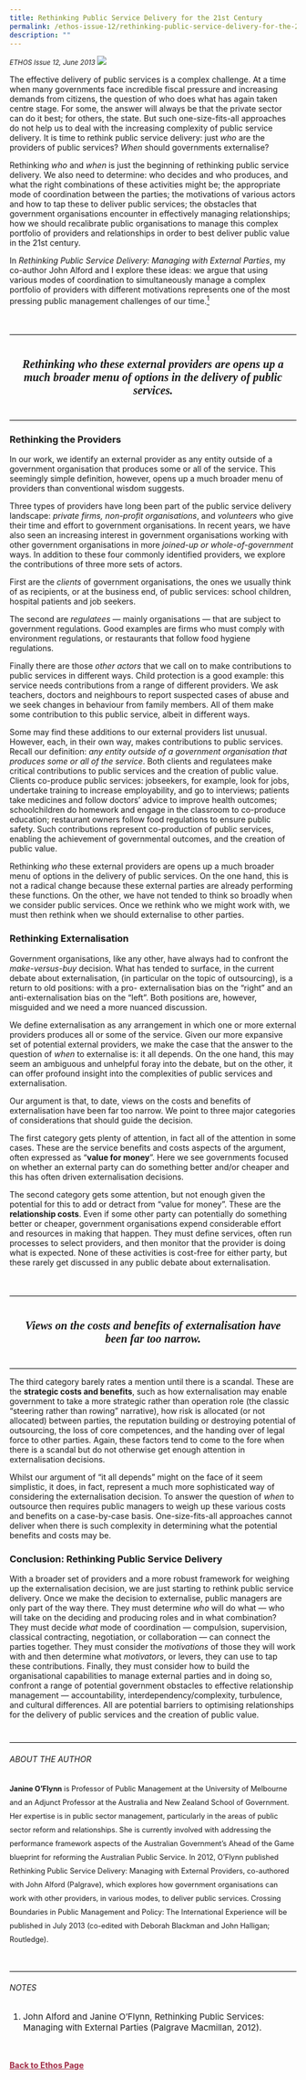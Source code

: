 ```yaml
---
title: Rethinking Public Service Delivery for the 21st Century
permalink: /ethos-issue-12/rethinking-public-service-delivery-for-the-21st-century/
description: ""
---
```

<style>

.back a
{
	color: #9f2943;
	font-weight: bold;
}

#banner img
{
	width:100%;
}
	
.author
{
border-bottom: 1px solid black;
margin-top:40px;
padding-bottom:30px;
border-top: 1px solid black;	

}

.author p {
	font-size: 0.9em;
	line-height:24px !important;
	}	

.break
{
   border-top: 1px solid  black;
   border-bottom: 1px solid black;
	 padding:20px;
	text-align:center;
	margin-top:50px;
}
	
.break1
{
font-family: Georgia;
	font-size:20px;
	font-style: italic;
	font-weight: bold;
}

.boxheader {
	color: white !important;
	}	

.containerbox {
	background-color: #eceedb;
	border-radius: 10px;
	padding: 5%;
	margin-top: 5%;
	
	}	

li {
	font-size: 15px !important;
	
	}	

</style>

<em><small>ETHOS Issue 12, June 2013</small></em>
<img src="/images/Landing_Banner_Images/banner_opinion.jpg">


<p>The effective delivery of public services is a complex challenge. At a time when many governments face incredible fiscal pressure and increasing demands from citizens, the question of who does what has again taken centre stage. For some, the answer will always be that the private sector can do it best; for others, the state. But such one-size-fits-all approaches do not help us to deal with the increasing complexity of public service delivery. It is time to rethink public service delivery: just <em>who</em> are the providers of public services? <em>When</em> should governments externalise? </p>

<p>Rethinking <em>who</em> and <em>when</em> is just the beginning of rethinking public service delivery. We also need to determine: who decides and who produces, and what the right combinations of these activities might be; the appropriate mode of coordination between the parties; the motivations of various actors and how to tap these to deliver public services; the obstacles that government organisations encounter in effectively managing relationships; how we should recalibrate public organisations to manage this complex portfolio of providers and relationships in order to best deliver public value in the 21st century.</p>

<p>In <em>Rethinking Public Service Delivery: Managing with External Parties</em>, my co-author John Alford and I explore these ideas: we argue that using various modes of coordination to simultaneously manage a complex portfolio of providers with different motivations represents one of the most pressing public management challenges of our time.<a href="#notes"><sup class="#notes">1</sup></a></p>

<div class="break">

<p class="break1">
Rethinking <strong>who</strong> these external providers are opens up a much broader menu of options in the delivery of public services.
</p>

</div>

<h3>Rethinking the Providers</h3>

<p>In our work, we identify an external provider as any entity outside of a government organisation that produces some or all of the service. This seemingly simple definition, however, opens up a much broader menu of providers than conventional wisdom suggests. </p>

<p>Three types of providers have long been part of the public service delivery landscape: <em>private firms, non-profit organisations</em>, and <em>volunteers</em> who give their time and effort to government organisations. In recent years, we have also seen an increasing interest in government organisations working with other government organisations in more <em>joined-up or whole-of-government</em> ways. In addition to these four commonly identified providers, we explore the contributions of three more sets of actors.</p>

<p>First are the <em>clients</em> of government organisations, the ones we usually think of as recipients, or at the business end, of public services: school children, hospital patients and job seekers. </p>

<p>The second are <em>regulatees</em> — mainly organisations — that are subject to government regulations. Good examples are firms who must comply with environment regulations, or restaurants that follow food hygiene regulations. </p>

<p>Finally there are those <em>other actors</em> that we call on to make contributions to public services in different ways. Child protection is a good example: this service needs contributions from a range of different providers. We ask teachers, doctors and neighbours to report suspected cases of abuse and we seek changes in behaviour from family members. All of them make some contribution to this public service, albeit in different ways.</p>

<p>Some may find these additions to our external providers list unusual. However, each, in their own way, makes contributions to public services. Recall our definition: <em>any entity outside of a government organisation that produces some or all of the service</em>. Both clients and regulatees make critical contributions to public services and the creation of public value. Clients co-produce public services: jobseekers, for example, look for jobs, undertake training to increase employability, and go to interviews; patients take medicines and follow doctors’ advice to improve health outcomes; schoolchildren do homework and engage in the classroom to co-produce education; restaurant owners follow food regulations to ensure public safety. Such contributions represent co-production of public services, enabling the achievement of governmental outcomes, and the creation of public value.</p>

<p>Rethinking <em>who</em> these external providers are opens up a much broader menu of options in the delivery of public services. On the one hand, this is not a radical change because these external parties are already performing these functions. On the other, we have not tended to think so broadly when we consider public services. Once we rethink who we might work with, we must then rethink when we should externalise to other parties.</p>

<h3>Rethinking Externalisation</h3>

<p>Government organisations, like any other, have always had to confront the <em>make-versus-buy</em> decision. What has tended to surface, in the current debate about externalisation, (in particular on the topic of outsourcing), is a return to old positions: with a pro- externalisation bias on the “right” and an anti-externalisation bias on the “left”. Both positions are, however, misguided and we need a more nuanced discussion. </p>

<p>We define externalisation as any arrangement in which one or more external providers produces all or some of the service. Given our more expansive set of potential external providers, we make the case that the answer to the question of <em>when</em> to externalise is: it all depends. On the one hand, this may seem an ambiguous and unhelpful foray into the debate, but on the other, it can offer profound insight into the complexities of public services and externalisation. </p>

<p>Our argument is that, to date, views on the costs and benefits of externalisation have been far too narrow. We point to three major categories of considerations that should guide the decision. </p>

<p>The first category gets plenty of attention, in fact all of the attention in some cases. These are the service benefits and costs aspects of the argument, often expressed as “<strong>value for money</strong>”. Here we see governments focused on whether an external party can do something better and/or cheaper and this has often driven externalisation decisions. </p>

<p>The second category gets some attention, but not enough given the potential for this to add or detract from “value for money”. These are the <strong>relationship costs</strong>. Even if some other party can potentially do something better or cheaper, government organisations expend considerable effort and resources in making that happen. They must define services, often run processes to select providers, and then monitor that the provider is doing what is expected. None of these activities is cost-free for either party, but these rarely get discussed in any public debate about externalisation.</p>

<div class="break">

<p class="break1">
Views on the costs and benefits of externalisation have been far too narrow.
</p>

</div>

<p>The third category barely rates a mention until there is a scandal. These are the <strong>strategic costs and benefits</strong>, such as how externalisation may enable government to take a more strategic rather than operation role (the classic “steering rather than rowing” narrative), how risk is allocated (or not allocated) between parties, the reputation building or destroying potential of outsourcing, the loss of core competences, and the handing over of legal force to other parties. Again, these factors tend to come to the fore when there is a scandal but do not otherwise get enough attention in externalisation decisions. </p>

<p>Whilst our argument of “it all depends” might on the face of it seem simplistic, it does, in fact, represent a much more sophisticated way of considering the externalisation decision. To answer the question of <em>when</em> to outsource then requires public managers to weigh up these various costs and benefits on a case-by-case basis. One-size-fits-all approaches cannot deliver when there is such complexity in determining what the potential benefits and costs may be. </p>

<h3>Conclusion: Rethinking Public Service Delivery</h3>

<p>With a broader set of providers and a more robust framework for weighing up the externalisation decision, we are just starting to rethink public service delivery. Once we make the decision to externalise, public managers are only part of the way there. They must determine <em>who</em> will do what — who will take on the deciding and producing roles and in what combination? They must decide <em>what</em> mode of coordination — compulsion, supervision, classical contracting, negotiation, or collaboration — can connect the parties together. They must consider the <em>motivations</em> of those they will work with and then determine what <em>motivators</em>, or levers, they can use to tap these contributions. Finally, they must consider how to build the organisational capabilities to manage external parties and in doing so, confront a range of potential government obstacles to effective relationship management — accountability, interdependency/complexity, turbulence, and cultural differences. All are potential barriers to optimising relationships for the delivery of public services and the creation of public value.</p>

<div class="author">

<h6>ABOUT THE AUTHOR</h6>

<p class="small-text"><strong>Janine O’Flynn</strong> is Professor of Public Management at the University of Melbourne and an Adjunct Professor at the Australia and New Zealand School of Government. Her expertise is in public sector management, particularly in the areas of public sector reform and relationships. She is currently involved with addressing the performance framework aspects of the Australian Government’s Ahead of the Game blueprint for reforming the Australian Public Service. In 2012, O’Flynn published Rethinking Public Service Delivery: Managing with External Providers, co-authored with John Alford (Palgrave), which explores how government organisations can work with other providers, in various modes, to deliver public services. Crossing Boundaries in Public Management and Policy: The International Experience will be published in July 2013 (co-edited with Deborah Blackman and John Halligan; Routledge). </p>

</div>

<h6><a name="notes"></a>NOTES</h6>

<ol>
<li class="small-text">John Alford and Janine O’Flynn, Rethinking Public Services: Managing with External Parties (Palgrave Macmillan, 2012).</li>
</ol>







<br>
<br>	
<div class="back">
<a href="/ethos/">Back to Ethos Page</a>	
</div>